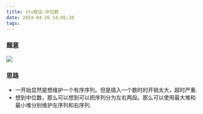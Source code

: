 ```yaml
---
title: xtu程设:中位数
date: 2024-04-26 14:05:20
tags:
---
```


### 题意
<img src="https://gitee.com/entersuper/blog_picture/raw/master/中位数.png">

### 思路
- 一开始显然是想维护一个有序序列。但是插入一个数时的开销太大，超时严重.
- 想到中位数，那么可以想到可以把序列分为左右两段。那么可以使用最大堆和最小堆分别维护左序列和右序列.